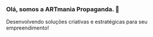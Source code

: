 ### Olá, somos a ARTmania Propaganda. 👋

Desenvolvendo soluções criativas e estratégicas para seu empreendimento!

